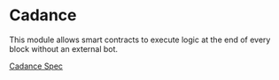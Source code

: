 # Cadance

This module allows smart contracts to execute logic at the end of every block without an external bot.

[Cadance Spec](./spec/README.md)
